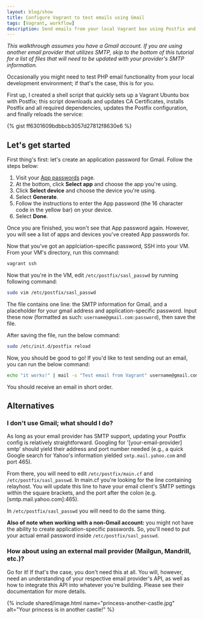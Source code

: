 ```yaml
---
layout: blog/show
title: Configure Vagrant to test emails using Gmail
tags: [Vagrant, workflow]
description: Send emails from your local Vagrant box using Postfix and Gmail
---
```


_This walkthrough assumes you have a Gmail account. If you are using another
email provider that utilizes SMTP, skip to the bottom of this tutorial for a
list of files that will need to be updated with your provider's SMTP
information._

Occasionally you might need to test PHP email functionality from your local
development environment; if that's the case, this is for you.

First up, I created a shell script that quickly sets up a Vagrant Ubuntu box
with Postfix; this script downloads and updates CA Certificates, installs
Postfix and all required dependencies, updates the Postfix configuration, and
finally reloads the service:

{% gist ff6301609bdbbcb3057d27812f8630e6 %}

## Let's get started

First thing's first: let's create an application password for Gmail. Follow the
steps below:

1. Visit your [App passwords][app-passwords] page.
2. At the bottom, click **Select app** and choose the app you're using.
3. Click **Select device** and choose the device you're using.
4. Select **Generate**.
5. Follow the instructions to enter the App password (the 16 character code in
the yellow bar) on your device.
6. Select **Done**.

[app-passwords]: https://security.google.com/settings/security/apppasswords

Once you are finished, you won't see that App password again. However, you will
see a list of apps and devices you've created App passwords for.

Now that you've got an applciation-specific password, SSH into your VM. From
your VM's directory, run this command:

```bash
vagrant ssh
```

Now that you're in the VM, edit `/etc/postfix/sasl_passwd` by running following
command:

```bash
sudo vim /etc/postfix/sasl_passwd
```

The file contains one line: the SMTP information for Gmail, and a placeholder
for your gmail address and application-specific password. Input these now
(formatted as such: `username@gmail.com:password`), then save the file.

After saving the file, run the below command:

```bash
sudo /etc/init.d/postfix reload
```

Now, you should be good to go! If you'd like to test sending out an email, you
can run the below command:

```bash
echo "it works!" | mail -s "Test email from Vagrant" username@gmail.com
```

You should receive an email in short order.

## Alternatives

### I don't use Gmail; what should I do?

As long as your email provider has SMTP support, updating your Postfix config is
relatively straightforward. Googling for '[your-email-provider] smtp' should
yield their address and port number needed (e.g., a quick Google search for
Yahoo's information yielded `smtp.mail.yahoo.com` and port 465).

From there, you will need to edit `/etc/postfix/main.cf` and
`/etc/postfix/sasl_passwd`. In main.cf you're looking for the line containing
relayhost. You will update this line to have your email client's SMTP settings
within the square brackets, and the port after the colon (e.g.
\[smtp.mail.yahoo.com]:465).

In `/etc/postfix/sasl_passwd` you will need to do the same thing.

**Also of note when working with a non-Gmail account:** you might not have the
ability to create application-specific passwords. So, you'll need to put your
actual email password inside `/etc/postfix/sasl_passwd`. 

### How about using an external mail provider (Mailgun, Mandrill, etc.)?

Go for it! If that's the case, you don't need this at all. You will, however,
need an understanding of your respective email provider's API, as well as how to
integrate this API into whatever you're building. Please see their documentation
for more details.

{% include shared/image.html name="princess-another-castle.jpg" alt="Your
princess is in another castle!" %}
